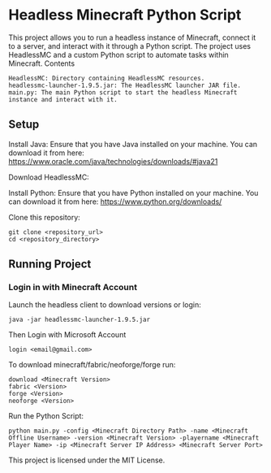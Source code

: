 # Headless Minecraft Python Script

This project allows you to run a headless instance of Minecraft, connect it to a server, and interact with it through a Python script. The project uses HeadlessMC and a custom Python script to automate tasks within Minecraft.
Contents

    HeadlessMC: Directory containing HeadlessMC resources.
    headlessmc-launcher-1.9.5.jar: The HeadlessMC launcher JAR file.
    main.py: The main Python script to start the headless Minecraft instance and interact with it.

## Setup

Install Java: Ensure that you have Java installed on your machine. You can download it from here: https://www.oracle.com/java/technologies/downloads/#java21

Download HeadlessMC:

Install Python: Ensure that you have Python installed on your machine. You can download it from here: https://www.python.org/downloads/

Clone this repository:

    git clone <repository_url>
    cd <repository_directory>

## Running Project
### Login in with Minecraft Account
Launch the headless client to download versions or login:

    java -jar headlessmc-launcher-1.9.5.jar
Then Login with Microsoft Account
    
    login <email@gmail.com>
To download minecraft/fabric/neoforge/forge run:

    download <Minecraft Version>
    fabric <Version>
    forge <Version>
    neoforge <Version>
    
    
    
Run the Python Script:

    python main.py -config <Minecraft Directory Path> -name <Minecraft Offline Username> -version <Minecraft Version> -playername <Minecraft Player Name> -ip <Minecraft Server IP Address> <Minecraft Server Port>

This project is licensed under the MIT License.
